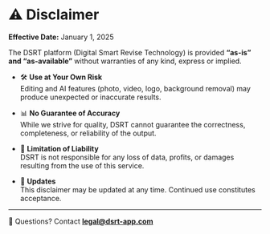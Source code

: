 # ⚠️ Disclaimer

**Effective Date:** January 1, 2025  

The DSRT platform (Digital Smart Revise Technology) is provided **“as-is” and “as-available”** without warranties of any kind, express or implied.  

- 🛠️ **Use at Your Own Risk**  
  Editing and AI features (photo, video, logo, background removal) may produce unexpected or inaccurate results.  

- 📊 **No Guarantee of Accuracy**  
  While we strive for quality, DSRT cannot guarantee the correctness, completeness, or reliability of the output.  

- 🚫 **Limitation of Liability**  
  DSRT is not responsible for any loss of data, profits, or damages resulting from the use of this service.  

- 🔄 **Updates**  
  This disclaimer may be updated at any time. Continued use constitutes acceptance.  

---

📩 Questions? Contact **legal@dsrt-app.com**
